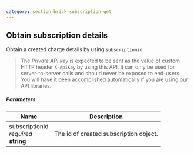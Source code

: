 ```yaml
---
category: section-brick-subscription-get
---
```


## Obtain subscription details

Obtain a created charge details by using ```subscriptionid```.

> The *Private API key* is expected to be sent as the value of custom HTTP header ```X-ApiKey``` by using this API. It can only be used for server-to-server calls and should never be exposed to end-users. You will have it been accomplished automatically if you are using our API libraries.

##### Parameters

| Name | Description |
| --- | ---|
| subscriptionid<br> *required* <br> **string**  | The id of created subscription object. |
